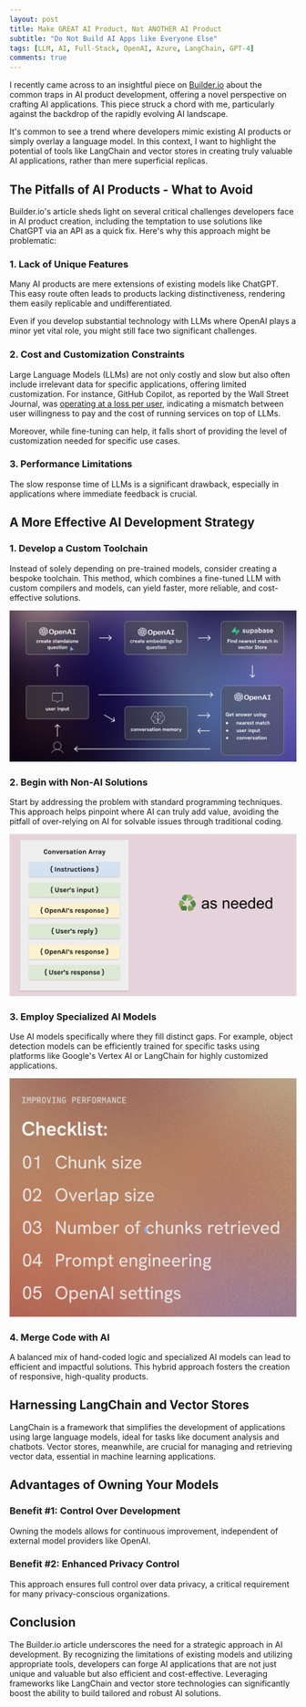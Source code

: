 ```yaml
---
layout: post
title: Make GREAT AI Product, Not ANOTHER AI Product
subtitle: "Do Not Build AI Apps like Everyone Else"
tags: [LLM, AI, Full-Stack, OpenAI, Azure, LangChain, GPT-4]
comments: true
---
```


I recently came across to an insightful piece on [Builder.io](https://www.builder.io/blog/build-ai) about the common traps in AI product development, offering a novel perspective on crafting AI applications. This piece struck a chord with me, particularly against the backdrop of the rapidly evolving AI landscape. 

It's common to see a trend where developers mimic existing AI products or simply overlay a language model. In this context, I want to highlight the potential of tools like LangChain and vector stores in creating truly valuable AI applications, rather than mere superficial replicas.

## The Pitfalls of AI Products - What to Avoid

Builder.io's article sheds light on several critical challenges developers face in AI product creation, including the temptation to use solutions like ChatGPT via an API as a quick fix. Here's why this approach might be problematic:

### 1. **Lack of Unique Features**
Many AI products are mere extensions of existing models like ChatGPT. This easy route often leads to products lacking distinctiveness, rendering them easily replicable and undifferentiated.

Even if you develop substantial technology with LLMs where OpenAI plays a minor yet vital role, you might still face two significant challenges.

### 2. **Cost and Customization Constraints**
Large Language Models (LLMs) are not only costly and slow but also often include irrelevant data for specific applications, offering limited customization. For instance, GitHub Copilot, as reported by the Wall Street Journal, was [operating at a loss per user](https://www.wsj.com/tech/ai/ais-costly-buildup-could-make-early-products-a-hard-sell-bdd29b9f), indicating a mismatch between user willingness to pay and the cost of running services on top of LLMs.

Moreover, while fine-tuning can help, it falls short of providing the level of customization needed for specific use cases.

### 3. **Performance Limitations**
The slow response time of LLMs is a significant drawback, especially in applications where immediate feedback is crucial.

## A More Effective AI Development Strategy

### 1. **Develop a Custom Toolchain**
Instead of solely depending on pre-trained models, consider creating a bespoke toolchain. This method, which combines a fine-tuned LLM with custom compilers and models, can yield faster, more reliable, and cost-effective solutions.

![architecture](../assets/img/architecture.png)

### 2. **Begin with Non-AI Solutions**
Start by addressing the problem with standard programming techniques. This approach helps pinpoint where AI can truly add value, avoiding the pitfall of over-relying on AI for solvable issues through traditional coding.

![conversation-array](../assets/img/conversation-array.png)

### 3. **Employ Specialized AI Models**
Use AI models specifically where they fill distinct gaps. For example, object detection models can be efficiently trained for specific tasks using platforms like Google's Vertex AI or LangChain for highly customized applications.

![performance-checklist](../assets/img/performance-checklist.png)

### 4. **Merge Code with AI**
A balanced mix of hand-coded logic and specialized AI models can lead to efficient and impactful solutions. This hybrid approach fosters the creation of responsive, high-quality products.

## Harnessing LangChain and Vector Stores

LangChain is a framework that simplifies the development of applications using large language models, ideal for tasks like document analysis and chatbots. Vector stores, meanwhile, are crucial for managing and retrieving vector data, essential in machine learning applications.

## **Advantages of Owning Your Models**

### **Benefit #1: Control Over Development**
Owning the models allows for continuous improvement, independent of external model providers like OpenAI.

### **Benefit #2: Enhanced Privacy Control**
This approach ensures full control over data privacy, a critical requirement for many privacy-conscious organizations.

## Conclusion

The Builder.io article underscores the need for a strategic approach in AI development. By recognizing the limitations of existing models and utilizing appropriate tools, developers can forge AI applications that are not just unique and valuable but also efficient and cost-effective. Leveraging frameworks like LangChain and vector store technologies can significantly boost the ability to build tailored and robust AI solutions.